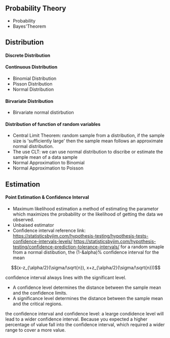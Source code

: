 ## Probability Theory

- Probability
- Bayes'Theorem


## Distribution
#### Discrete Distribution
#### Continuous Distribution
- Binomial Distribution
- Pisson Distribution
- Normal Distribution
#### Birvariate Distribution
- Birvariate normal distirbution
#### Distribution of function of random variables
- Central Limit Theorem: random sample from a distribution, if the sample size is 'sufficiently large' then the sample mean follows an approximate normal distribution. 
- The use CLT: we can use normal distribution to discribe or estimate the  sample mean of a data sample
 - Normal Approximation to Binomial
 - Normal Approximation to Poisson
 

## Estimation
#### Point Estimation & Confidence Interval
- Maximum likelihood estimation
a method of estimating the parametor which maximizes the probability or the likelihood of getting the data we observed.
- Unbaised estimator 
- Confidence interval
reference link: https://statisticsbyjim.com/hypothesis-testing/hypothesis-tests-confidence-intervals-levels/
https://statisticsbyjim.com/hypothesis-testing/confidence-prediction-tolerance-intervals/
 for a random smaple from a normal distibution, the (1-&alpha)% confidence interval for the mean

$$(x-z_{\alpha/2}(\sigma/\sqrt{n}), x+z_{\alpha/2}(\sigma/\sqrt{n}))$$

confidence interval always lines with the significant level.
- A confidence level determines the distance between the sample mean and the confidence limits.
- A significance level determines the distance between the sample mean and the critical regions.

the confidence interval and confidence level:
a learge condidence level will lead to a wider confidence interval.
Because you expected a higher percentage of value fall into the confidence interval, which required a wider range to cover a more value.
